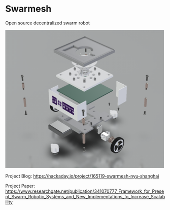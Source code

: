 # Swarmesh

Open source decentralized swarm robot

<img src='swarmesh.png' width='500'>

Project Blog: https://hackaday.io/project/165119-swarmesh-nyu-shanghai

Project Paper: https://www.researchgate.net/publication/341070777_Framework_for_Present_Swarm_Robotic_Systems_and_New_Implementations_to_Increase_Scalability
